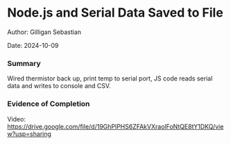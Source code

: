 #  Node.js and Serial Data Saved to File

Author: Gilligan Sebastian

Date: 2024-10-09

### Summary

Wired thermistor back up, print temp to serial port, JS code reads serial data and writes to console and CSV.

### Evidence of Completion

Video: https://drive.google.com/file/d/19GhPlPHS6ZFAkVXraolFoNtQE8tY1DKQ/view?usp=sharing





